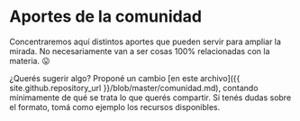 # Aportes de la comunidad

Concentraremos aquí distintos aportes que pueden servir para ampliar la mirada. No necesariamente van a ser cosas 100% relacionadas con la materia. :stuck_out_tongue:

¿Querés sugerir algo? Proponé un cambio [en este archivo]({{ site.github.repository_url }}/blob/master/comunidad.md), contando mínimamente de qué se trata lo que querés compartir. Si tenés dudas sobre el formato, tomá como ejemplo los recursos disponibles.
